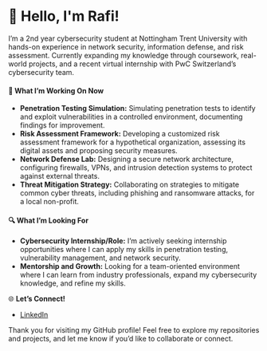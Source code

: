 # 👋 Hello, I'm Rafi!
I’m a 2nd year cybersecurity student at Nottingham Trent University with hands-on experience in network security, information defense, and risk assessment. Currently expanding my knowledge through coursework, real-world projects, and a recent virtual internship with PwC Switzerland’s cybersecurity team. 

#### 📂 **What I’m Working On Now**
- **Penetration Testing Simulation:** Simulating penetration tests to identify and exploit vulnerabilities in a controlled environment, documenting findings for improvement.
- **Risk Assessment Framework:** Developing a customized risk assessment framework for a hypothetical organization, assessing its digital assets and proposing security measures.
- **Network Defense Lab:** Designing a secure network architecture, configuring firewalls, VPNs, and intrusion detection systems to protect against external threats.
- **Threat Mitigation Strategy:** Collaborating on strategies to mitigate common cyber threats, including phishing and ransomware attacks, for a local non-profit.


#### 🔍 **What I’m Looking For**

- **Cybersecurity Internship/Role:** I’m actively seeking internship opportunities where I can apply my skills in penetration testing, vulnerability management, and network security.
- **Mentorship and Growth:** Looking for a team-oriented environment where I can learn from industry professionals, expand my cybersecurity knowledge, and refine my skills.

 🌐 **Let’s Connect!**

- [LinkedIn](https://www.linkedin.com/in/r-rafi-cybersecurity)

Thank you for visiting my GitHub profile! Feel free to explore my repositories and projects, and let me know if you’d like to collaborate or connect.

<!--
**RafiCyber24/RafiCyber24** is a ✨ _special_ ✨ repository because its `README.md` (this file) appears on your GitHub profile.
<svg xmlns="http://www.w3.org/2000/svg" x="0px" y="0px" width="50" height="50" viewBox="0 0 50 50">
<path d="M 8 4 C 5.800781 4 4 5.800781 4 8 L 4 42 C 4 44.199219 5.800781 46 8 46 L 42 46 C 44.199219 46 46 44.199219 46 42 L 46 8 C 46 5.800781 44.199219 4 42 4 Z M 8 6 L 24 6 L 24 9.585938 L 12.585938 21 L 24 21 L 24 30 L 32.585938 30 L 24 38.585938 L 24 44 L 8 44 C 6.882813 44 6 43.117188 6 42 L 6 8 C 6 6.882813 6.882813 6 8 6 Z M 26 6 L 42 6 C 43.117188 6 44 6.882813 44 8 L 44 42 C 44 43.117188 43.117188 44 42 44 L 26 44 L 26 39.414063 L 37.414063 28 L 26 28 L 26 19 L 17.414063 19 L 26 10.414063 Z"></path>
</svg>
Here are some ideas to get you started:

- 🔭 I’m currently working on ...
- 🌱 I’m currently learning ...
- 👯 I’m looking to collaborate on ...
- 🤔 I’m looking for help with ...
- 💬 Ask me about ...
- 📫 How to reach me: ...
- 😄 Pronouns: ...
- ⚡ Fun fact: ...
-->
